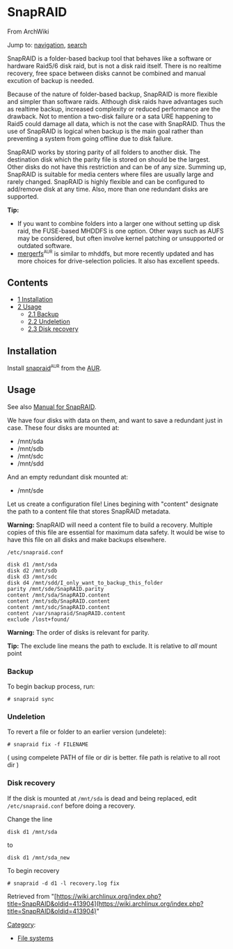 # SnapRAID

From ArchWiki

Jump to: [navigation](#column-one), [search](#searchInput)

SnapRAID is a folder-based backup tool that behaves like a software or hardware Raid5/6 disk raid, but is not a disk raid itself. There is no realtime recovery, free space between disks cannot be combined and manual excution of backup is needed.

Because of the nature of folder-based backup, SnapRAID is more flexible and simpler than software raids. Although disk raids have advantages such as realtime backup, increased complexity or reduced performance are the drawback. Not to mention a two-disk failure or a sata URE happening to Raid5 could damage all data, which is not the case with SnapRAID. Thus the use of SnapRAID is logical when backup is the main goal rather than preventing a system from going offline due to disk failure.

SnapRAID works by storing parity of all folders to another disk. The destination disk which the parity file is stored on should be the largest. Other disks do not have this restriction and can be of any size. Summing up, SnapRAID is suitable for media centers where files are usually large and rarely changed. SnapRAID is highly flexible and can be configured to add/remove disk at any time. Also, more than one redundant disks are supported.

**Tip:**

*   If you want to combine folders into a larger one without setting up disk raid, the FUSE-based MHDDFS is one option. Other ways such as AUFS may be considered, but often involve kernel patching or unsupported or outdated software.
*   [mergerfs](https://aur.archlinux.org/packages/mergerfs/)<sup><small>AUR</small></sup> is similar to mhddfs, but more recently updated and has more choices for drive-selection policies. It also has excellent speeds.

## Contents

*   [1 Installation](#Installation)
*   [2 Usage](#Usage)
    *   [2.1 Backup](#Backup)
    *   [2.2 Undeletion](#Undeletion)
    *   [2.3 Disk recovery](#Disk_recovery)

## Installation

Install [snapraid](https://aur.archlinux.org/packages/snapraid/)<sup><small>AUR</small></sup> from the [AUR](/index.php/AUR "AUR").

## Usage

See also [Manual for SnapRAID](http://snapraid.sourceforge.net/manual.html).

We have four disks with data on them, and want to save a redundant just in case. These four disks are mounted at:

*   /mnt/sda
*   /mnt/sdb
*   /mnt/sdc
*   /mnt/sdd

And an empty redundant disk mounted at:

*   /mnt/sde

Let us create a configuration file! Lines begining with "content" designate the path to a content file that stores SnapRAID metadata.

**Warning:** SnapRAID will need a content file to build a recovery. Multiple copies of this file are essential for maximum data safety. It would be wise to have this file on all disks and make backups elsewhere.

 `/etc/snapraid.conf` 

```
disk d1 /mnt/sda
disk d2 /mnt/sdb
disk d3 /mnt/sdc
disk d4 /mnt/sdd/I_only_want_to_backup_this_folder
parity /mnt/sde/SnapRAID.parity
content /mnt/sda/SnapRAID.content
content /mnt/sdb/SnapRAID.content
content /mnt/sdc/SnapRAID.content
content /var/snapraid/SnapRAID.content
exclude /lost+found/

```

**Warning:** The order of disks is relevant for parity.

**Tip:** The exclude line means the path to exclude. It is relative to _all_ mount point

### Backup

To begin backup process, run:

```
# snapraid sync

```

### Undeletion

To revert a file or folder to an earlier version (undelete):

```
# snapraid fix -f FILENAME

```

( using compelete PATH of file or dir is better. file path is relative to all root dir )

### Disk recovery

If the disk is mounted at `/mnt/sda` is dead and being replaced, edit `/etc/snapraid.conf` before doing a recovery.

Change the line

```
disk d1 /mnt/sda

```

to

```
disk d1 /mnt/sda_new

```

To begin recovery

```
# snapraid -d d1 -l recovery.log fix

```

Retrieved from "[https://wiki.archlinux.org/index.php?title=SnapRAID&oldid=413904](https://wiki.archlinux.org/index.php?title=SnapRAID&oldid=413904)"

[Category](/index.php/Special:Categories "Special:Categories"):

*   [File systems](/index.php/Category:File_systems "Category:File systems")